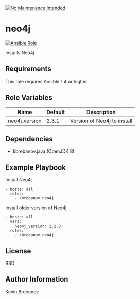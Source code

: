 [![No Maintenance Intended](http://unmaintained.tech/badge.svg)](http://unmaintained.tech/)

neo4j
=====

[![Ansible Role](https://img.shields.io/ansible/role/5472.svg)](https://galaxy.ansible.com/list#/roles/5472)

Installs Neo4j

Requirements
------------

This role requires Ansible 1.4 or higher.

Role Variables
--------------

| Name          | Default | Description                 |
|---------------|---------|-----------------------------|
| neo4j_version | 2.3.1   | Version of Neo4j to install |

Dependencies
------------

- kbrebanov.java (OpenJDK 8)

Example Playbook
----------------

Install Neo4j
```
- hosts: all
  roles:
    - kbrebanov.neo4j
```

Install older version of Neo4j
```
- hosts: all
  vars:
    neo4j_version: 2.2.0
  roles:
    - kbrebanov.neo4j
```

License
-------

BSD

Author Information
------------------

Kevin Brebanov
